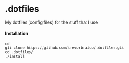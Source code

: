 # .dotfiles

My dotfiles (config files) for the stuff that I use

#### Installation
```shell
cd
git clone https://github.com/trevorbraico/.dotfiles.git
cd .dotfiles/
./install
```
